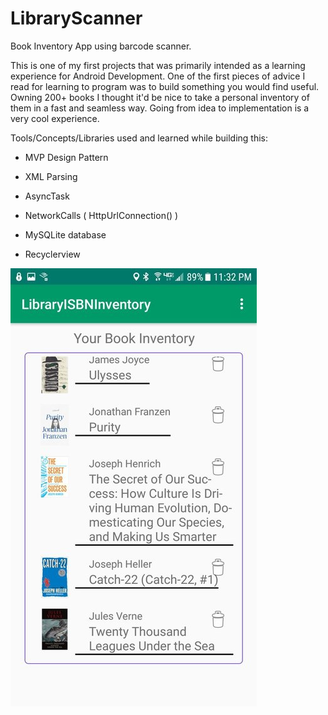 # LibraryScanner
Book Inventory App using barcode scanner.

This is one of my first projects that was primarily intended as a learning experience for Android Development. One of the first pieces of advice I read for learning to program was to build something you would find useful. Owning 200+ books I thought it'd be nice to take a personal inventory of them in a fast and seamless way. Going from idea to implementation is a very cool experience. 

Tools/Concepts/Libraries used and learned while building this:

- MVP Design Pattern

- XML Parsing

- AsyncTask

- NetworkCalls ( HttpUrlConnection() )

- MySQLite database

- Recyclerview

![](/libscan_2_-iloveimg-resized.jpg)
